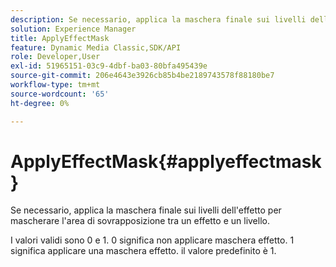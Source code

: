 ```yaml
---
description: Se necessario, applica la maschera finale sui livelli dell'effetto per mascherare l'area di sovrapposizione tra un effetto e un livello.
solution: Experience Manager
title: ApplyEffectMask
feature: Dynamic Media Classic,SDK/API
role: Developer,User
exl-id: 51965151-03c9-4dbf-ba03-80bfa495439e
source-git-commit: 206e4643e3926cb85b4be2189743578f88180be7
workflow-type: tm+mt
source-wordcount: '65'
ht-degree: 0%

---
```


# ApplyEffectMask{#applyeffectmask}

Se necessario, applica la maschera finale sui livelli dell&#39;effetto per mascherare l&#39;area di sovrapposizione tra un effetto e un livello.

I valori validi sono 0 e 1. 0 significa non applicare maschera effetto. 1 significa applicare una maschera effetto. il valore predefinito è 1.
